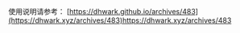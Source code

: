 使用说明请参考：
[https://dhwark.github.io/archives/483](https://dhwark.xyz/archives/483)https://dhwark.xyz/archives/483
